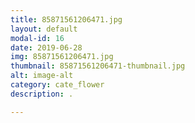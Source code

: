 ```yaml
---
title: 85871561206471.jpg
layout: default
modal-id: 16
date: 2019-06-28
img: 85871561206471.jpg
thumbnail: 85871561206471-thumbnail.jpg
alt: image-alt
category: cate_flower
description: .

---
```

